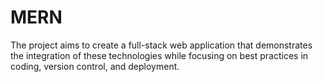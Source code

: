 # MERN
The project aims to create a full-stack web application that demonstrates the integration of these technologies while focusing on best practices in coding, version control, and deployment.
